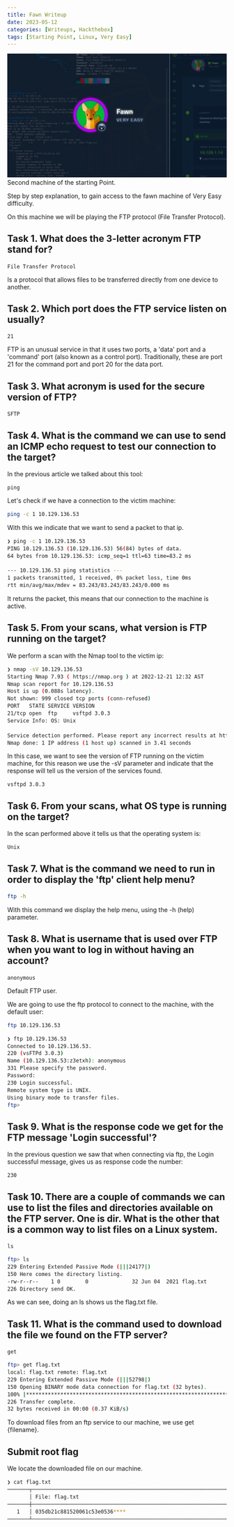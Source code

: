 ```yaml
---
title: Fawn Writeup
date: 2023-05-12
categories: [Writeups, Hackthebox]
tags: [Starting Point, Linux, Very Easy]
---
```

![img](/assets/img/post/fawn/fawn.webp)
Second machine of the starting Point.


Step by step explanation, to gain access to the fawn machine of Very Easy difficulty.

On this machine we will be playing the FTP protocol (File Transfer Protocol). 

## Task 1. What does the 3-letter acronym FTP stand for?


```text
File Transfer Protocol
```
Is a protocol that allows files to be transferred directly from one device to another.

## Task 2. Which port does the FTP service listen on usually?


```text
21
```
FTP is an unusual service in that it uses two ports, a 'data' port and a 'command' port (also known as a control port). Traditionally, these are port 21 for the command port and port 20 for the data port.

## Task 3. What acronym is used for the secure version of FTP?

```text
SFTP
```

## Task 4. What is the command we can use to send an ICMP echo request to test our connection to the target?


In the previous article we talked about this tool:
```text
ping
```

Let's check if we have a connection to the victim machine:
```bash
ping -c 1 10.129.136.53
```

With this we indicate that we want to send a packet to that ip.
```bash
❯ ping -c 1 10.129.136.53
PING 10.129.136.53 (10.129.136.53) 56(84) bytes of data.
64 bytes from 10.129.136.53: icmp_seq=1 ttl=63 time=83.2 ms

--- 10.129.136.53 ping statistics ---
1 packets transmitted, 1 received, 0% packet loss, time 0ms
rtt min/avg/max/mdev = 83.243/83.243/83.243/0.000 ms
```

It returns the packet, this means that our connection to the machine is active.

## Task 5. From your scans, what version is FTP running on the target?


We perform a scan with the Nmap tool to the victim ip:
```bash
❯ nmap -sV 10.129.136.53
Starting Nmap 7.93 ( https://nmap.org ) at 2022-12-21 12:32 AST
Nmap scan report for 10.129.136.53
Host is up (0.088s latency).
Not shown: 999 closed tcp ports (conn-refused)
PORT   STATE SERVICE VERSION
21/tcp open  ftp     vsftpd 3.0.3
Service Info: OS: Unix

Service detection performed. Please report any incorrect results at https://nmap.org/submit/ .
Nmap done: 1 IP address (1 host up) scanned in 3.41 seconds                                                           
```
In this case, we want to see the version of FTP running on the victim machine, for this reason we use the -sV parameter and indicate that the response will tell us the version of the services found.

```text
vsftpd 3.0.3
```
## Task 6. From your scans, what OS type is running on the target?

In the scan performed above it tells us that the operating system is:
```text
Unix
```
## Task 7. What is the command we need to run in order to display the 'ftp' client help menu?


```bash 
ftp -h
```
With this command we display the help menu, using the -h (help) parameter.

## Task 8. What is username that is used over FTP when you want to log in without having an account?


```text
anonymous
```
Default FTP user.

We are going to use the ftp protocol to connect to the machine, with the default user: 
```bash
ftp 10.129.136.53
```
```bash
❯ ftp 10.129.136.53
Connected to 10.129.136.53.
220 (vsFTPd 3.0.3)
Name (10.129.136.53:z3etxh): anonymous
331 Please specify the password.
Password: 
230 Login successful.
Remote system type is UNIX.
Using binary mode to transfer files.
ftp> 
```

## Task 9. What is the response code we get for the FTP message 'Login successful'? 

In the previous question we saw that when connecting via ftp, the Login successful message, gives us as response code the number:

```text
230
```

## Task 10. There are a couple of commands we can use to list the files and directories available on the FTP server. One is dir. What is the other that is a common way to list files on a Linux system.


```text
ls
```

```bash
ftp> ls
229 Entering Extended Passive Mode (|||24177|)
150 Here comes the directory listing.
-rw-r--r--    1 0        0              32 Jun 04  2021 flag.txt
226 Directory send OK.
```
As we can see, doing an ls shows us the flag.txt file.


## Task 11. What is the command used to download the file we found on the FTP server?


```text
get 
```

```bash
ftp> get flag.txt
local: flag.txt remote: flag.txt
229 Entering Extended Passive Mode (|||52798|)
150 Opening BINARY mode data connection for flag.txt (32 bytes).
100% |*******************************************************************************************************************************************|    32       10.66 KiB/s    00:00 ETA
226 Transfer complete.
32 bytes received in 00:00 (0.37 KiB/s)
```
To download files from an ftp service to our machine, we use get {filename}.

## Submit root flag

We locate the downloaded file on our machine.

```bash
❯ cat flag.txt
───────┬────────────────────────────────────────────────────────────────────────────────────────────────────────────────────────────────────────────────────────────────────────────────
       │ File: flag.txt
───────┼────────────────────────────────────────────────────────────────────────────────────────────────────────────────────────────────────────────────────────────────────────────────
   1   │ 035db21c881520061c53e0536****
───────┴────────────────────────────────────────────────────────────────────────────────────────────────────────────────────────────────────────────────────────────────────────────────
```                                                                                                                                                                                        





